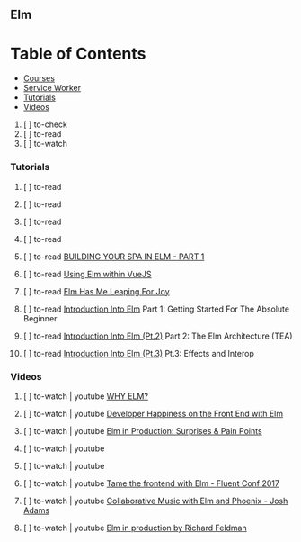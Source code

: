 ## Elm

# Table of Contents
<!-- MarkdownTOC depth=4 -->
  - [Courses](#courses)
  - [Service Worker](#service-worker)
  - [Tutorials](#tutorials)
  - [Videos](#videos)
<!-- /MarkdownTOC -->

  1. [ ] to-check []()
  1. [ ] to-read []()
  1. [ ] to-watch []()

### Tutorials

  1. [ ] to-read []()
  1. [ ] to-read []()
  1. [ ] to-read []()
  1. [ ] to-read []()
  1. [ ] to-read [BUILDING YOUR SPA IN ELM - PART 1](https://www.dailydrip.com/blog/building-your-spa-in-elm-part-1)
  1. [ ] to-read [Using Elm within VueJS](https://medium.com/@maartenvanvliet/using-elm-within-vuejs-8715fb330f5e)

  1. [ ] to-read [Elm Has Me Leaping For Joy](https://dev.to/vincecampanale/elm-has-me-leaping-for-joy)

  1. [ ] to-read [Introduction Into Elm](https://medium.com/javascript-inside/introduction-into-elm-77512c6c0baf) Part 1: Getting Started For The Absolute Beginner
  1. [ ] to-read [Introduction Into Elm (Pt.2)](https://medium.com/javascript-inside/introduction-into-elm-67a422911ae5) Part 2: The Elm Architecture (TEA)
  1. [ ] to-read [Introduction Into Elm (Pt.3)](https://medium.com/javascript-inside/introduction-into-elm-pt-3-272c2e9b9d0) Pt.3: Effects and Interop

### Videos

  1. [ ] to-watch | youtube [WHY ELM?](https://www.youtube.com/watch?v=rU-W6557Dos)

  1. [ ] to-watch | youtube [Developer Happiness on the Front End with Elm](https://www.youtube.com/watch?v=kuOCx0QeQ5c)
  1. [ ] to-watch | youtube [Elm in Production: Surprises & Pain Points](https://www.youtube.com/watch?v=LZj_1qVURL0)
  1. [ ] to-watch | youtube []()
  1. [ ] to-watch | youtube []()
  1. [ ] to-watch | youtube [Tame the frontend with Elm - Fluent Conf 2017](https://www.youtube.com/watch?v=D740qUZVcr4)
  1. [ ] to-watch | youtube [Collaborative Music with Elm and Phoenix - Josh Adams](https://www.youtube.com/watch?v=0OTPTNJji1I)
  1. [ ] to-watch | youtube [Elm in production by Richard Feldman](https://www.youtube.com/watch?v=XsNk5aOpqUc)
